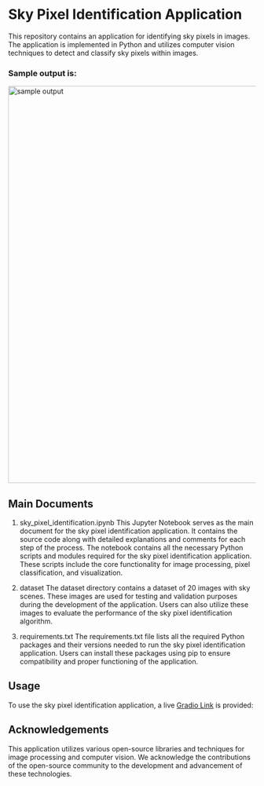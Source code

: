 # Sky Pixel Identification Application
This repository contains an application for identifying sky pixels in images. The application is implemented in Python and utilizes computer vision techniques to detect and classify sky pixels within images.
### Sample output is:
<img width="809" alt="sample output" src="https://github.com/Yuwuannie/lab-1/assets/122579928/ca661141-5dff-4b51-a79c-318311f143cc">


## Main Documents
1. sky_pixel_identification.ipynb
This Jupyter Notebook serves as the main document for the sky pixel identification application. It contains the source code along with detailed explanations and comments for each step of the process. The notebook contains all the necessary Python scripts and modules required for the sky pixel identification application. These scripts include the core functionality for image processing, pixel classification, and visualization.

2. dataset
The dataset directory contains a dataset of 20 images with sky scenes. These images are used for testing and validation purposes during the development of the application. Users can also utilize these images to evaluate the performance of the sky pixel identification algorithm.

3. requirements.txt
The requirements.txt file lists all the required Python packages and their versions needed to run the sky pixel identification application. Users can install these packages using pip to ensure compatibility and proper functioning of the application.

## Usage
To use the sky pixel identification application, a live [Gradio Link](https://huggingface.co/spaces/annieprkac/gradio-sky-dector) is provided: 

## Acknowledgements
This application utilizes various open-source libraries and techniques for image processing and computer vision. We acknowledge the contributions of the open-source community to the development and advancement of these technologies.
